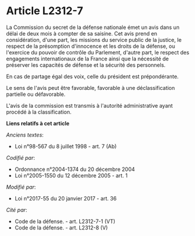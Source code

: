 # Article L2312-7

La Commission du secret de la défense nationale émet un avis dans un délai de deux mois à compter de sa saisine. Cet avis
prend en considération, d'une part, les missions du service public de la justice, le respect de la présomption d'innocence et
les droits de la défense, ou l'exercice du pouvoir de contrôle du Parlement, d'autre part, le respect des engagements
internationaux de la France ainsi que la nécessité de préserver les capacités de défense et la sécurité des personnels.

En cas de partage égal des voix, celle du président est prépondérante.

Le sens de l'avis peut être favorable, favorable à une déclassification partielle ou défavorable.

L'avis de la commission est transmis à l'autorité administrative ayant procédé à la classification.

**Liens relatifs à cet article**

_Anciens textes_:

  - Loi n°98-567 du 8 juillet 1998 - art. 7 (Ab)

_Codifié par_:

  - Ordonnance n°2004-1374 du 20 décembre 2004
  - Loi n°2005-1550 du 12 décembre 2005 - art. 1

_Modifié par_:

  - Loi n°2017-55 du 20 janvier 2017 - art. 36

_Cité par_:

  - Code de la défense. - art. L2312-7-1 (VT)
  - Code de la défense. - art. L2312-8 (V)
